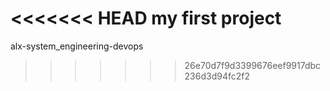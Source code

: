 <<<<<<< HEAD
my first project
=======
 alx-system_engineering-devops
>>>>>>> 26e70d7f9d3399676eef9917dbc236d3d94fc2f2
